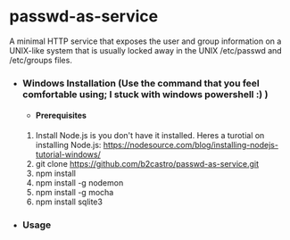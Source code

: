 # passwd-as-service
A minimal HTTP service that exposes the user and group information on a UNIX-like system that is usually locked away in the UNIX /etc/passwd and /etc/groups files.

- ### Windows Installation (Use the command that you feel comfortable using; I stuck with windows powershell :) )
  - #### Prerequisites
  1. Install Node.js is you don't have it installed. Heres a turotial on installing Node.js: https://nodesource.com/blog/installing-nodejs-tutorial-windows/
  2. git clone https://github.com/b2castro/passwd-as-service.git
  3. npm install
  3. npm install -g nodemon
  4. npm install -g mocha
  5. npm install sqlite3
  
  
- ### Usage
